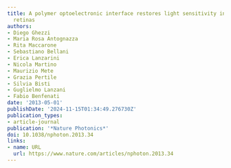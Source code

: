 ```yaml
---
title: A polymer optoelectronic interface restores light sensitivity in blind rat
  retinas
authors:
- Diego Ghezzi
- Maria Rosa Antognazza
- Rita Maccarone
- Sebastiano Bellani
- Erica Lanzarini
- Nicola Martino
- Maurizio Mete
- Grazia Pertile
- Silvia Bisti
- Guglielmo Lanzani
- Fabio Benfenati
date: '2013-05-01'
publishDate: '2024-11-15T01:34:49.276730Z'
publication_types:
- article-journal
publication: '*Nature Photonics*'
doi: 10.1038/nphoton.2013.34
links:
- name: URL
  url: https://www.nature.com/articles/nphoton.2013.34
---
```

